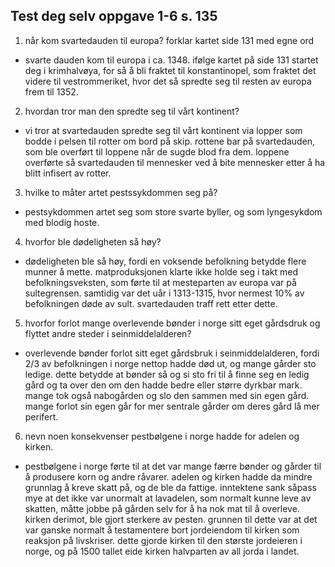 ## Test deg selv oppgave 1-6 s. 135
1. når kom svartedauden til europa? forklar kartet side 131 med egne ord
- svarte dauden kom til europa i ca. 1348. ifølge kartet på side 131 startet deg i krimhalvøya, for så å bli fraktet til konstantinopel, som fraktet det videre til vestrommeriket, hvor det så spredte seg
    til resten av europa frem til 1352.
2. hvordan tror man den spredte seg til vårt kontinent?
- vi tror at svartedauden spredte seg til vårt kontinent via lopper som bodde i pelsen til rotter om bord på skip. rottene bar på svartedauden, som ble overført til loppene når de sugde blod fra dem.
    loppene overførte så svartedauden til mennesker ved å bite mennesker etter å ha blitt infisert av rotter.
3. hvilke to måter artet pestssykdommen seg på?
- pestsykdommen artet seg som store svarte byller, og som lyngesykdom med blodig hoste.
4. hvorfor ble dødeligheten så høy?
- dødeligheten ble så høy, fordi en voksende befolkning betydde flere munner å mette. matproduksjonen klarte ikke holde seg i takt med befolkningsveksten, som førte til at mesteparten av europa var på 
    sultegrensen. samtidig var det uår i 1313-1315, hvor nermest 10% av befolkningen døde av sult. svartedauden traff rett etter dette.
5. hvorfor forlot mange overlevende bønder i norge sitt eget gårdsdruk og flyttet andre steder i seinmiddelalderen?
- overlevende bønder forlot sitt eget gårdsbruk i seinmiddelalderen, fordi 2/3 av befolkningen i norge nettop hadde død ut, og mange gårder sto ledige. dette betydde at bønder så og si sto fri til å
    finne seg en ledig gård og ta over den om den hadde bedre eller større dyrkbar mark. mange tok også nabogården og slo den sammen med sin egen gård. mange forlot sin egen går for mer sentrale gårder
    om deres gård lå mer perifert.
6. nevn noen konsekvenser pestbølgene i norge hadde for adelen og kirken.
- pestbølgene i norge førte til at det var mange færre bønder og gårder til å produsere korn og andre råvarer. adelen og kirken hadde da mindre grunnlag å kreve skatt på, og de ble da fattige.
    inntektene sank såpass mye at det ikke var unormalt at lavadelen, som normalt kunne leve av skatten, måtte jobbe på gården selv for å ha nok mat til å overleve. kirken derimot, ble gjort sterkere
    av pesten. grunnen til dette var at det var ganske normalt å testamentere bort jordeiendom til kirken som reaksjon på livskriser. dette gjorde kirken til den største jordeieren i norge, og på 1500
    tallet eide kirken halvparten av all jorda i landet.



